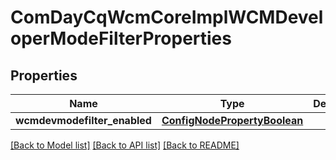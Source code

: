 # ComDayCqWcmCoreImplWCMDeveloperModeFilterProperties

## Properties
Name | Type | Description | Notes
------------ | ------------- | ------------- | -------------
**wcmdevmodefilter_enabled** | [**ConfigNodePropertyBoolean**](ConfigNodePropertyBoolean.md) |  | [optional] 

[[Back to Model list]](../README.md#documentation-for-models) [[Back to API list]](../README.md#documentation-for-api-endpoints) [[Back to README]](../README.md)


